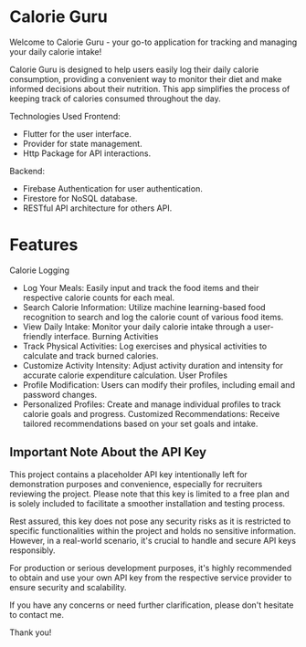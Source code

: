 # Calorie Guru
Welcome to Calorie Guru - your go-to application for tracking and managing your daily calorie intake!

Calorie Guru is designed to help users easily log their daily calorie consumption, providing a convenient way to monitor their diet and make informed decisions about their nutrition. This app simplifies the process of keeping track of calories consumed throughout the day.

Technologies Used
Frontend:
  * Flutter for the user interface.
  * Provider for state management.
  * Http Package for API interactions.
    
Backend:
  * Firebase Authentication for user authentication.
  * Firestore for NoSQL database.
  * RESTful API architecture for others API.

# Features
Calorie Logging
   * Log Your Meals: Easily input and track the food items and their respective calorie counts for each meal.
   * Search Calorie Information: Utilize machine learning-based food recognition to search and log the calorie count of various food items.
   * View Daily Intake: Monitor your daily calorie intake through a user-friendly interface.
Burning Activities
  * Track Physical Activities: Log exercises and physical activities to calculate and track burned calories.
  * Customize Activity Intensity: Adjust activity duration and intensity for accurate calorie expenditure calculation. 
User Profiles
  * Profile Modification: Users can modify their profiles, including email and password changes.
  * Personalized Profiles: Create and manage individual profiles to track calorie goals and progress.
Customized Recommendations: Receive tailored recommendations based on your set goals and intake.

## Important Note About the API Key

This project contains a placeholder API key intentionally left for demonstration purposes and convenience, especially for recruiters reviewing the project. Please note that this key is limited to a free plan and is solely included to facilitate a smoother installation and testing process.

Rest assured, this key does not pose any security risks as it is restricted to specific functionalities within the project and holds no sensitive information. However, in a real-world scenario, it's crucial to handle and secure API keys responsibly.

For production or serious development purposes, it's highly recommended to obtain and use your own API key from the respective service provider to ensure security and scalability.

If you have any concerns or need further clarification, please don't hesitate to contact me.

Thank you!

